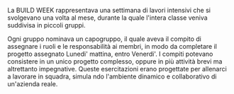 La BUILD WEEK rappresentava una settimana di lavori intensivi che si svolgevano una volta al mese, durante la quale l'intera classe veniva suddivisa in piccoli gruppi.

Ogni gruppo nominava un capogruppo, il quale aveva il compito di assegnare i ruoli e le responsabilità ai membri, in modo da completare il progetto assegnato Lunedi' mattina, entro Venerdi'. 
I compiti potevano consistere in un unico progetto complesso, oppure in più attività brevi ma altrettanto impegnative. 
Queste esercitazioni erano progettate per allenarci a lavorare in squadra, simula ndo l'ambiente dinamico e collaborativo di un'azienda reale.
